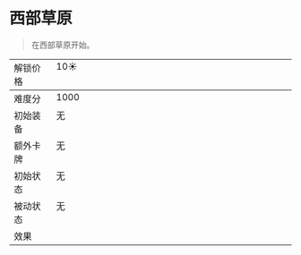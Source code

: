 # 西部草原  
> 在西部草原开始。  
  
<table class="table table-bordered" data-toggle="table" ><tbody><tr ><td  style="width:15%;text-align:left;vertical-align:top;"  >解锁价格</td><td  style="text-align:left;vertical-align:top;"  >10☀️</td></tr></tbody><tr ><td  style="width:15%;text-align:left;vertical-align:top;"  >难度分</td><td  style="text-align:left;vertical-align:top;"  >1000</td></tr><tr ><td  style="width:15%;text-align:left;vertical-align:top;"  >初始装备</td><td  style="text-align:left;vertical-align:top;"  >无</td></tr><tr ><td  style="width:15%;text-align:left;vertical-align:top;"  >额外卡牌</td><td  style="text-align:left;vertical-align:top;"  >无</td></tr><tr ><td  style="width:15%;text-align:left;vertical-align:top;"  >初始状态</td><td  style="text-align:left;vertical-align:top;"  >无</td></tr><tr ><td  style="width:15%;text-align:left;vertical-align:top;"  >被动状态</td><td  style="text-align:left;vertical-align:top;"  >无</td></tr><tr ><td  style="width:15%;text-align:left;vertical-align:top;"  >效果</td><td  style="text-align:left;vertical-align:top;"  ></td></tr></tbody></table>  
  


<script>document.title="西部草原 - 卡牌生存百科 Card Survival Wiki";</script>